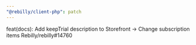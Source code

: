 ```yaml
---
"@rebilly/client-php": patch
---
```


feat(docs): Add keepTrial description to Storefront -> Change subscription items Rebilly/rebilly#14760
